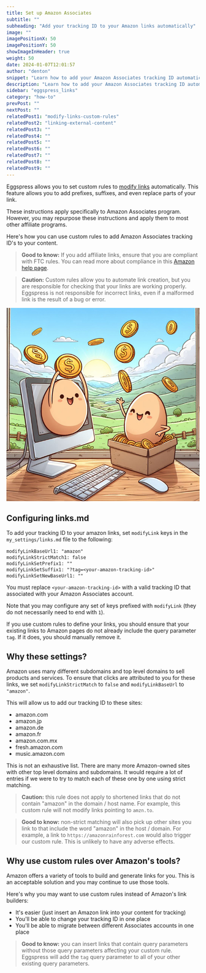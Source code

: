 ```yaml
---
title: Set up Amazon Associates
subtitle: ""
subheading: "Add your tracking ID to your Amazon links automatically"
image: ""
imagePositionX: 50
imagePositionY: 50
showImageInHeader: true
weight: 50
date: 2024-01-07T12:01:57
author: "denton"
snippet: "Learn how to add your Amazon Associates tracking ID automatically to all Amazon links you insert into your content. This handy guide will walk you through the exact custom rule you need to add to your links settings."
description: "Learn how to add your Amazon Associates tracking ID automatically to all Amazon links you insert into your content."
sidebar: "eggspress_links"
category: "how-to"
prevPost: ""
nextPost: ""
relatedPost1: "modify-links-custom-rules"
relatedPost2: "linking-external-content"
relatedPost3: ""
relatedPost4: ""
relatedPost5: ""
relatedPost6: ""
relatedPost7: ""
relatedPost8: ""
relatedPost9: ""
---
```


Eggspress allows you to set custom rules to [modify links](my_posts/reference/modify-links-custom-rules.md) automatically. This feature allows you to add prefixes, suffixes, and even replace parts of your link.

These instructions apply specifically to Amazon Associates program. However, you may repurpose these instructions and apply them to most other affiliate programs.

Here's how you can use custom rules to add Amazon Associates tracking ID's to your content.

> **Good to know:** If you add affiliate links, ensure that you are compliant with FTC rules. You can read more about compliance in this [Amazon help page](https://affiliate-program.amazon.com/help/node/topic/GHQNZAU6669EZS98).

> **Caution:** Custom rules allow you to automate link creation, but you are responsible for checking that your links are working properly. Eggspress is not responsible for incorrect links, even if a malformed link is the result of a bug or error.

![](my_posts/guide/images/coins.jpg)
## Configuring links.md
To add your tracking ID to your amazon links, set `modifyLink` keys in the `my_settings/links.md` file to the following:

```
modifyLinkBaseUrl1: "amazon"
modifyLinkStrictMatch1: false
modifyLinkSetPrefix1: ""
modifyLinkSetSuffix1: "?tag=<your-amazon-tracking-id>"
modifyLinkSetNewBaseUrl1: ""
```

You must replace `<your-amazon-tracking-id>` with a valid tracking ID that associated with your Amazon Associates account.

Note that you may configure any set of keys prefixed with `modifyLink` (they do not necessarily need to end with `1`).

If you use custom rules to define your links, you should ensure that your existing links to Amazon pages do not already include the query parameter `tag`. If it does, you should manually remove it.

## Why these settings?
Amazon uses many different subdomains and top level domains to sell products and services. To ensure that clicks are attributed to you for these links, we set `modifyLinkStrictMatch` to `false` and `modifyLinkBaseUrl` to `"amazon"`.

This will allow us to add our tracking ID to these sites:
- amazon.com
- amazon.jp
- amazon.de
- amazon.fr
- amazon.com.mx
- fresh.amazon.com
- music.amazon.com

This is not an exhaustive list. There are many more Amazon-owned sites with other top level domains and subdomains. It would require a lot of entries if we were to try to match each of these one by one using strict matching.

> **Caution:** this rule does not apply to shortened links that do not contain "amazon" in the domain / host name. For example, this custom rule will not modify links pointing to `amzn.to`.

> **Good to know:** non-strict matching will also pick up other sites you link to that include the word "amazon" in the host / domain. For example, a link to `https://amazonrainforest.com` would also trigger our custom rule. This is unlikely to have any adverse effects.

## Why use custom rules over Amazon's tools?
Amazon offers a variety of tools to build and generate links for you. This is an acceptable solution and you may continue to use those tools.

Here's why you may want to use custom rules instead of Amazon's link builders:
- It's easier (just insert an Amazon link into your content for tracking)
- You'll be able to change your tracking ID in one place
- You'll be able to migrate between different Associates accounts in one place

> **Good to know:** you can insert links that contain query parameters without those query parameters affecting your custom rule. Eggspress will add the `tag` query parameter to all of your other existing query parameters.

